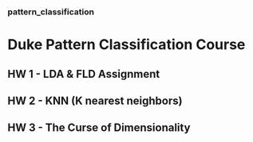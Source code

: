 ### pattern_classification
# Duke Pattern Classification Course

## HW 1 - LDA & FLD Assignment 

## HW 2 - KNN (K nearest neighbors)

## HW 3 - The Curse of Dimensionality 
